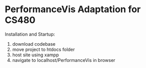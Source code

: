 # PerformanceVis Adaptation for CS480

Installation and Startup:

1) download codebase
2) move project to htdocs folder
3) host site using xampp
4) navigate to localhost/PerformanceVis in browser